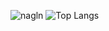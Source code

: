 ![nagln](https://github.com/laxminagln/laxminagln/blob/master/ln.GIF)
![Top Langs](https://github-readme-stats.vercel.app/api/top-langs/?username=laxminagln&&width=auto)
